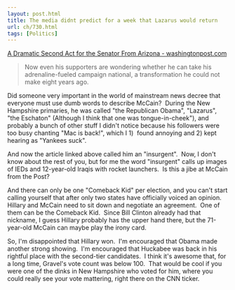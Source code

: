 ```yaml
---
layout: post.html
title: The media didnt predict for a week that Lazarus would return
url: ch/730.html
tags: [Politics]
---
```

[A Dramatic Second Act for the Senator From Arizona - washingtonpost.com](http://www.washingtonpost.com/wp-dyn/content/article/2008/01/08/AR2008010804117.html?nav=rss_email/components)

> Now even his supporters are wondering whether he can take his adrenaline-fueled campaign national, a transformation he could not make eight years ago.

Did someone very important in the world of mainstream news decree that everyone must use dumb words to describe McCain?  During the New Hampshire primaries, he was called "the Republican Obama", "Lazarus", "the Eschaton" (Although I think that one was tongue-in-cheek"), and probably a bunch of other stuff I didn't notice because his followers were too busy chanting "Mac is back!", which I 1)  found annoying and 2) kept hearing as "Yankees suck".

And now the article linked above called him an "insurgent".  Now, I don't know about the rest of you, but for me the word "insurgent" calls up images of IEDs and 12-year-old Iraqis with rocket launchers.  Is this a jibe at McCain from the Post?

And there can only be one "Comeback Kid" per election, and you can't start calling yourself that after only two states have officially voiced an opinion.  Hillary and McCain need to sit down and negotiate an agreement.  One of them can be the Comeback Kid.  Since Bill Clinton already had that nickname, I guess Hillary probably has the upper hand there, but the 71-year-old McCain can maybe play the irony card.

So, I'm disappointed that Hillary won.  I'm encouraged that Obama made another strong showing.  I'm encouraged that Huckabee was back in his rightful place with the second-tier candidates.  I think it's awesome that, for a long time, Gravel's vote count was below 100.  That would be cool if you were one of the dinks in New Hampshire who voted for him, where you could really see your vote mattering, right there on the CNN ticker.
